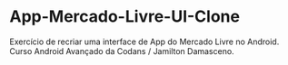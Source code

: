 # App-Mercado-Livre-UI-Clone
Exercício de recriar uma interface de App do Mercado Livre no Android. Curso Android Avançado da Codans / Jamilton Damasceno.
